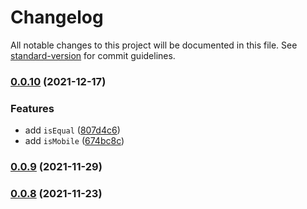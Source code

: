 # Changelog

All notable changes to this project will be documented in this file. See [standard-version](https://github.com/conventional-changelog/standard-version) for commit guidelines.

### [0.0.10](https://github.com/yangss3/utils/compare/v0.0.9...v0.0.10) (2021-12-17)


### Features

* add `isEqual` ([807d4c6](https://github.com/yangss3/utils/commit/807d4c642bf581b8da96183cbc82e7a76d672af9))
* add `isMobile` ([674bc8c](https://github.com/yangss3/utils/commit/674bc8cb146616cc3ec79798ea39452ba04f8623))

### [0.0.9](https://github.com/yangss3/utils/compare/v0.0.8...v0.0.9) (2021-11-29)

### [0.0.8](https://github.com/yangss3/utils/compare/v0.0.7...v0.0.8) (2021-11-23)
